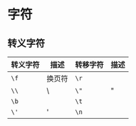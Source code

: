 # 字符

## 转义字符

| 转义字符 | 描述   | 转移字符 | 描述 |
| -------- | ------ | -------- | ---- |
| `\f`     | 换页符 | `\r`     |      |
| `\\`     | \      | `\"`     | "    |
| `\b`     |        | `\t`     |      |
| `\'`     | '      | `\n`     |      |